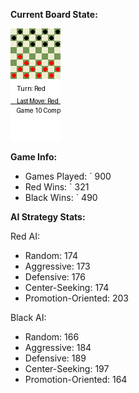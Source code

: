 
**Current Board State:**  
<!-- START_GIF -->
![Checkers Game](./checkers_game.gif)
<!-- END_GIF -->

**Game Info:**  
- Games Played: `<!-- GAMES_PLAYED --> 900
- Red Wins: `<!-- RED_WINS --> 321
- Black Wins: `<!-- BLACK_WINS --> 490

<!-- AI_STATS -->
**AI Strategy Stats:**

Red AI:
- Random: 174
- Aggressive: 173
- Defensive: 176
- Center-Seeking: 174
- Promotion-Oriented: 203

Black AI:
- Random: 166
- Aggressive: 184
- Defensive: 189
- Center-Seeking: 197
- Promotion-Oriented: 164
